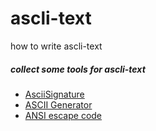 ascli-text
==========

how to write ascli-text

##### collect some tools for ascli-text

* [AsciiSignature](http://www.kammerl.de/ascii/AsciiSignature.php)
* [ASCII Generator](http://www.network-science.de/ascii/)
* [ANSI escape code](http://en.wikipedia.org/wiki/ANSI_escape_code#Colors_and_Styles)

